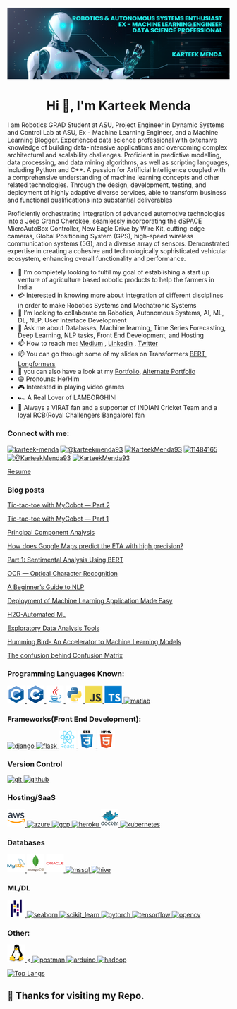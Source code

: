 ![logo](https://github.com/KarteekMenda93/KarteekMenda93/blob/main/PROF.png)


<h1 align="center">Hi 👋, I'm Karteek Menda</h1>

I am Robotics GRAD Student at ASU, Project Engineer in Dynamic Systems and Control Lab at ASU, Ex - Machine Learning Engineer, and a Machine Learning Blogger. Experienced data science professional with extensive knowledge of building data-intensive applications and overcoming complex architectural and scalability challenges. Proficient in predictive modelling, data processing, and data mining algorithms, as well as scripting languages, including Python and C++. A passion for Artificial Intelligence coupled with a comprehensive understanding of machine learning concepts and other related technologies. Through the design, development, testing, and deployment of highly adaptive diverse services, able to transform business and functional qualifications into substantial deliverables

Proficiently orchestrating integration of advanced automotive technologies into a Jeep Grand Cherokee, seamlessly incorporating the dSPACE MicroAutoBox Controller, New Eagle Drive by Wire Kit, cutting-edge cameras, Global Positioning System (GPS), high-speed wireless communication systems (5G), and a diverse array of sensors. Demonstrated expertise in creating a cohesive and technologically sophisticated vehicular ecosystem, enhancing overall functionality and performance.


- 🌱 I’m completely looking to fulfil my goal of establishing a start up venture of agriculture based robotic products to help the farmers in India
- 💳 Interested in knowing more about integration of different disciplines in order to make Robotics Systems and Mechatronic Systems
- 👯 I’m looking to collaborate on Robotics, Autonomous Systems, AI, ML, DL, NLP, User Interface Development
- 💬 Ask me about Databases, Machine learning, Time Series Forecasting, Deep Learning, NLP tasks, Front End Development, and Hosting
- 📫 How to reach me: 
    [Medium](https://medium.com/@karteekmenda93) , [Linkedin](http://www.linkedin.com/in/karteek-menda) , [Twitter](https://twitter.com/KarteekMenda93) 
- 📫 You can go through some of my slides on Transformers [BERT](https://karteekmenda93-google-bert-streamlit-app-rk5e3h.streamlit.app/), [Longformers](https://karteekmenda93-longformer-streamlit-app-ezfd9y.streamlit.app/)
- 📝 you can also have a look at my [Portfolio](https://karteekmenda93.github.io/Web_Portfolio/), [Alternate Portfolio](https://karteekmenda93.github.io/portfolio/)
- 😄 Pronouns: He/Him
- 🎮 Interested in playing video games
- 🏎️ A Real Lover of LAMBORGHINI
- 🏏 Always a VIRAT fan and a supporter of INDIAN Cricket Team and a loyal RCB(Royal Challengers Bangalore) fan

<h3 align="left">Connect with me:</h3>
<p align="left">
<a href="https://linkedin.com/in/karteek-menda" target="blank"><img align="center" src="https://raw.githubusercontent.com/rahuldkjain/github-profile-readme-generator/master/src/images/icons/Social/linked-in-alt.svg" alt="karteek-menda" height="30" width="40" /></a>
<a href="https://medium.com/@karteekmenda93" target="blank"><img align="center" src="https://raw.githubusercontent.com/rahuldkjain/github-profile-readme-generator/master/src/images/icons/Social/medium.svg" alt="@karteekmenda93" height="30" width="40" /></a>
<a href="https://github.com/KarteekMenda93" target="blank"><img align="center" src="https://raw.githubusercontent.com/rahuldkjain/github-profile-readme-generator/master/src/images/icons/Social/github.svg" alt="KarteekMenda93" height="30" width="40" /></a>
<a href="https://stackoverflow.com/users/11484165" target="blank"><img align="center" src="https://raw.githubusercontent.com/rahuldkjain/github-profile-readme-generator/master/src/images/icons/Social/stack-overflow.svg" alt="11484165" height="30" width="40" /></a>
<a href="https://twitter.com/KarteekMenda93" target="blank"><img align="center" src="https://raw.githubusercontent.com/rahuldkjain/github-profile-readme-generator/master/src/images/icons/Social/twitter.svg" alt="@KarteekMenda93" height="30" width="40" /></a>
<a href="https://karteekmenda93.github.io/portfolio/" target="blank"><img align="center" src="https://raw.githubusercontent.com/rahuldkjain/github-profile-readme-generator/master/src/images/icons/Social/github.svg" alt="KarteekMenda93" height="30" width="40" /></a>
</p>

[Resume](https://drive.google.com/file/d/1Efml2Y2kq-vltB_X7uaFhSR06s8CtoK3/view?usp=drive_link)
### Blog posts
[Tic-tac-toe with MyCobot — Part 2](https://medium.com/@karteekmenda93/tic-tac-toe-with-mycobot-part-2-aba39fcf7811)

[Tic-tac-toe with MyCobot — Part 1](https://medium.com/@karteekmenda93/tic-tac-toe-with-mycobot-part-1-71e9ab2f1432)

[Principal Component Analysis](https://medium.com/@karteekmenda93/principal-component-analysis-fcb45cc48f9a)

[How does Google Maps predict the ETA with high precision?](https://medium.com/@karteekmenda93/how-does-google-maps-predict-the-eta-with-high-precision-b9bac345fd4)

[Part 1: Sentimental Analysis Using BERT](https://medium.com/@karteekmenda93/part-1-sentimental-analysis-using-bert-c030ca9b33b6)

[OCR — Optical Character Recognition](https://medium.com/@karteekmenda93/ocr-optical-character-recognition-f4317300fa8f)

[A Beginner’s Guide to NLP](https://medium.com/@karteekmenda93/a-beginners-guide-to-nlp-da13fae5e885)

[Deployment of Machine Learning Application Made Easy](https://medium.com/@karteekmenda93/deployment-of-machine-learning-application-made-easy-f61ba593c318)

[H2O-Automated ML](https://medium.com/@karteekmenda93/h2o-automated-ml-a88806206782)

[Exploratory Data Analysis Tools](https://medium.com/@karteekmenda93/exploratory-data-analysis-tools-83ef538c879f)

[Humming Bird- An Accelerator to Machine Learning Models](https://medium.com/@karteekmenda93/humming-bird-an-accelerator-to-machine-learning-models-dae1545e6941)

[The confusion behind Confusion Matrix](https://medium.com/@karteekmenda93/the-confusion-behind-confusion-matrix-35bab6756137)






<h3 align="left">Programming Languages Known:</h3>
<p align="left"> <a href="https://www.cprogramming.com/" target="_blank" rel="noreferrer"> <img src="https://raw.githubusercontent.com/devicons/devicon/master/icons/c/c-original.svg" alt="c" width="40" height="40"/> </a> <a href="https://www.w3schools.com/cpp/" target="_blank" rel="noreferrer"> <img src="https://raw.githubusercontent.com/devicons/devicon/master/icons/cplusplus/cplusplus-original.svg" alt="cplusplus" width="40" height="40"/> </a> <a href="https://www.java.com" target="_blank" rel="noreferrer"> <img src="https://raw.githubusercontent.com/devicons/devicon/master/icons/java/java-original.svg" alt="java" width="40" height="40"/> </a> <a href="https://www.python.org" target="_blank" rel="noreferrer"> <img src="https://raw.githubusercontent.com/devicons/devicon/master/icons/python/python-original.svg" alt="python" width="40" height="40"/> </a> <a href="https://developer.mozilla.org/en-US/docs/Web/JavaScript" target="_blank" rel="noreferrer"> <img src="https://raw.githubusercontent.com/devicons/devicon/master/icons/javascript/javascript-original.svg" alt="javascript" width="40" height="40"/> </a> <a href="https://www.typescriptlang.org/" target="_blank" rel="noreferrer"> <img src="https://raw.githubusercontent.com/devicons/devicon/master/icons/typescript/typescript-original.svg" alt="typescript" width="40" height="40"/> </a> <a href="https://www.mathworks.com/" target="_blank" rel="noreferrer"> <img src="https://upload.wikimedia.org/wikipedia/commons/2/21/Matlab_Logo.png" alt="matlab" width="40" height="40"/> </a>
</p>

<h3 align="left">Frameworks(Front End Development):</h3>
<p align="left"> <a href="https://www.djangoproject.com/" target="_blank" rel="noreferrer"> <img src="https://cdn.worldvectorlogo.com/logos/django.svg" alt="django" width="40" height="40"/> </a> <a href="https://flask.palletsprojects.com/" target="_blank" rel="noreferrer"> <img src="https://www.vectorlogo.zone/logos/pocoo_flask/pocoo_flask-icon.svg" alt="flask" width="40" height="40"/> </a> <a href="https://reactjs.org/" target="_blank" rel="noreferrer"> <img src="https://raw.githubusercontent.com/devicons/devicon/master/icons/react/react-original-wordmark.svg" alt="react" width="40" height="40"/> </a> <a href="https://www.w3schools.com/css/" target="_blank" rel="noreferrer"> <img src="https://raw.githubusercontent.com/devicons/devicon/master/icons/css3/css3-original-wordmark.svg" alt="css3" width="40" height="40"/> </a> <a href="https://www.w3.org/html/" target="_blank" rel="noreferrer"> <img src="https://raw.githubusercontent.com/devicons/devicon/master/icons/html5/html5-original-wordmark.svg" alt="html5" width="40" height="40"/> </a>
</p>


<h3 align="left">Version Control</h3>
<p align="left"> <a href="https://git-scm.com/" target="_blank" rel="noreferrer"> <img src="https://www.vectorlogo.zone/logos/git-scm/git-scm-icon.svg" alt="git" width="40" height="40"/> </a> 
    <a href="https://github.com/" target="_blank" rel="noreferrer"> <img src="https://raw.githubusercontent.com/rahuldkjain/github-profile-readme-generator/master/src/images/icons/Social/github.svg" alt="github" width="40" height="40"/> </a>
</p>


<h3 align="left">Hosting/SaaS</h3>
<p align="left"> <a href="https://aws.amazon.com" target="_blank" rel="noreferrer"> <img src="https://raw.githubusercontent.com/devicons/devicon/master/icons/amazonwebservices/amazonwebservices-original-wordmark.svg" alt="aws" width="40" height="40"/> </a> <a href="https://azure.microsoft.com/en-in/" target="_blank" rel="noreferrer"> <img src="https://www.vectorlogo.zone/logos/microsoft_azure/microsoft_azure-icon.svg" alt="azure" width="40" height="40"/> </a> <a href="https://cloud.google.com" target="_blank" rel="noreferrer"> <img src="https://www.vectorlogo.zone/logos/google_cloud/google_cloud-icon.svg" alt="gcp" width="40" height="40"/> </a> <a href="https://heroku.com" target="_blank" rel="noreferrer"> <img src="https://www.vectorlogo.zone/logos/heroku/heroku-icon.svg" alt="heroku" width="40" height="40"/> </a> <a href="https://www.docker.com/" target="_blank" rel="noreferrer"> <img src="https://raw.githubusercontent.com/devicons/devicon/master/icons/docker/docker-original-wordmark.svg" alt="docker" width="40" height="40"/> </a> <a href="https://kubernetes.io" target="_blank" rel="noreferrer"> <img src="https://www.vectorlogo.zone/logos/kubernetes/kubernetes-icon.svg" alt="kubernetes" width="40" height="40"/> </a>
</p>


<h3 align="left">Databases</h3>
<p align="left"> <a href="https://www.mysql.com/" target="_blank" rel="noreferrer"> <img src="https://raw.githubusercontent.com/devicons/devicon/master/icons/mysql/mysql-original-wordmark.svg" alt="mysql" width="40" height="40"/> </a> <a href="https://www.mongodb.com/" target="_blank" rel="noreferrer"> <img src="https://raw.githubusercontent.com/devicons/devicon/master/icons/mongodb/mongodb-original-wordmark.svg" alt="mongodb" width="40" height="40"/> </a> <a href="https://www.oracle.com/" target="_blank" rel="noreferrer"> <img src="https://raw.githubusercontent.com/devicons/devicon/master/icons/oracle/oracle-original.svg" alt="oracle" width="40" height="40"/> </a> <a href="https://www.microsoft.com/en-us/sql-server" target="_blank" rel="noreferrer"> <img src="https://www.svgrepo.com/show/303229/microsoft-sql-server-logo.svg" alt="mssql" width="40" height="40"/> </a> <a href="https://hive.apache.org/" target="_blank" rel="noreferrer"> <img src="https://www.vectorlogo.zone/logos/apache_hive/apache_hive-icon.svg" alt="hive" width="40" height="40"/> </a>
</p>

<h3 align="left">ML/DL</h3>
<p align="left"> <a href="https://pandas.pydata.org/" target="_blank" rel="noreferrer"> <img src="https://raw.githubusercontent.com/devicons/devicon/2ae2a900d2f041da66e950e4d48052658d850630/icons/pandas/pandas-original.svg" alt="pandas" width="40" height="40"/> </a> <a href="https://seaborn.pydata.org/" target="_blank" rel="noreferrer"> <img src="https://seaborn.pydata.org/_images/logo-mark-lightbg.svg" alt="seaborn" width="40" height="40"/> </a> <a href="https://scikit-learn.org/" target="_blank" rel="noreferrer"> <img src="https://upload.wikimedia.org/wikipedia/commons/0/05/Scikit_learn_logo_small.svg" alt="scikit_learn" width="40" height="40"/> </a> <a href="https://pytorch.org/" target="_blank" rel="noreferrer"> <img src="https://www.vectorlogo.zone/logos/pytorch/pytorch-icon.svg" alt="pytorch" width="40" height="40"/> </a> <a href="https://www.tensorflow.org" target="_blank" rel="noreferrer"> <img src="https://www.vectorlogo.zone/logos/tensorflow/tensorflow-icon.svg" alt="tensorflow" width="40" height="40"/> </a> <a href="https://opencv.org/" target="_blank" rel="noreferrer"> <img src="https://www.vectorlogo.zone/logos/opencv/opencv-icon.svg" alt="opencv" width="40" height="40"/> </a> 
</p>

<h3 align="left">Other:</h3>
<p align="left"> <a href="https://www.linux.org/" target="_blank" rel="noreferrer"> <img src="https://raw.githubusercontent.com/devicons/devicon/master/icons/linux/linux-original.svg" alt="linux" width="40" height="40"/> </a> <<a href="https://postman.com" target="_blank" rel="noreferrer"> <img src="https://www.vectorlogo.zone/logos/getpostman/getpostman-icon.svg" alt="postman" width="40" height="40"/> </a> <a href="https://www.arduino.cc/" target="_blank" rel="noreferrer"> <img src="https://cdn.worldvectorlogo.com/logos/arduino-1.svg" alt="arduino" width="40" height="40"/> </a> <a href="https://hadoop.apache.org/" target="_blank" rel="noreferrer"> <img src="https://www.vectorlogo.zone/logos/apache_hadoop/apache_hadoop-icon.svg" alt="hadoop" width="40" height="40"/> </a>
</p>


[![Top Langs](https://github-readme-stats.vercel.app/api/top-langs/?username=KarteekMenda93&layout=compact)](https://github.com/KarteekMenda93/github-readme-stats)

## 👋 Thanks for visiting my Repo. 
